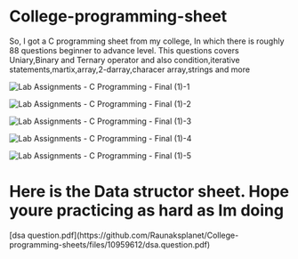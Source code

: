 # College-programming-sheet
So, I got a C programming sheet from my college, In which there is roughly  88 questions beginner to advance level. This questions covers Uniary,Binary and Ternary operator and also condition,iterative statements,martix,array,2-darray,characer array,strings and more 

![Lab Assignments - C Programming - Final (1)-1](https://user-images.githubusercontent.com/111748076/206483864-ef9aa8ff-6167-415a-9e92-df2607effd32.jpg)

![Lab Assignments - C Programming - Final (1)-2](https://user-images.githubusercontent.com/111748076/206483872-de26440c-5b14-4182-a63a-6e8295e3ae97.jpg)

![Lab Assignments - C Programming - Final (1)-3](https://user-images.githubusercontent.com/111748076/206483874-c53be882-f6d2-4418-baf7-66972079e032.jpg)

![Lab Assignments - C Programming - Final (1)-4](https://user-images.githubusercontent.com/111748076/206483880-5a830cc0-a83b-4a23-b19a-bedcbace4bc7.jpg)

![Lab Assignments - C Programming - Final (1)-5](https://user-images.githubusercontent.com/111748076/206483884-bbe081f5-b993-4a51-b992-aedbae9ab58c.jpg)



<h1>Here is the Data structor sheet. Hope youre practicing as hard as Im doing</h1>
[dsa question.pdf](https://github.com/Raunaksplanet/College-programming-sheets/files/10959612/dsa.question.pdf)

